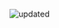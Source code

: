 ![updated](https://user-images.githubusercontent.com/39850866/52099910-417b3000-25a3-11e9-9579-aaca0c35f93f.png)
